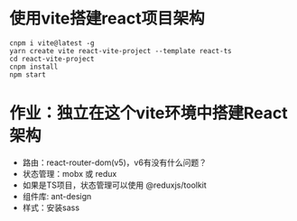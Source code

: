 # 使用vite搭建react项目架构

```
cnpm i vite@latest -g
yarn create vite react-vite-project --template react-ts
cd react-vite-project
cnpm install
npm start
```

# 作业：独立在这个vite环境中搭建React架构

- 路由：react-router-dom(v5)，v6有没有什么问题？
- 状态管理：mobx 或 redux
- 如果是TS项目，状态管理可以使用 @reduxjs/toolkit
- 组件库: ant-design
- 样式：安装sass
